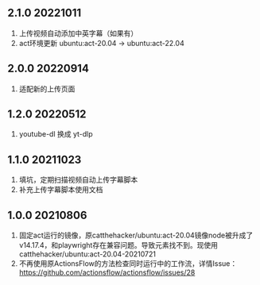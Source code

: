 ## 2.1.0 20221011
1. 上传视频自动添加中英字幕（如果有）
2. act环境更新 ubuntu:act-20.04 -> ubuntu:act-22.04

## 2.0.0 20220914
1. 适配新的上传页面

## 1.2.0 20220512
1. youtube-dl 换成 yt-dlp

## 1.1.0 20211023
1. 填坑，定期扫描视频自动上传字幕脚本
2. 补充上传字幕脚本使用文档

## 1.0.0 20210806 
1. 固定act运行的镜像，原catthehacker/ubuntu:act-20.04镜像node被升成了v14.17.4，和playwright存在兼容问题。导致元素找不到。现使用catthehacker/ubuntu:act-20.04-20210721
2. 不再使用原ActionsFlow的方法检查同时运行中的工作流，详情Issue：https://github.com/actionsflow/actionsflow/issues/28
